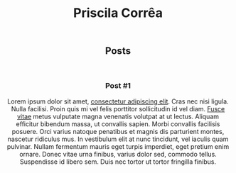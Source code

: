 <!DOCTYPE html>
<html>
 <head>
	<meta charset="utf-8">
	<title> Priscila Corrêa </title>
 </head>
 <body>
	<header>
	<h1>Priscila Corrêa</h1>
	</header>
	<seaction>
	  <header>
	   <h2>Posts</h2>
	  </header>
	  <article>
	  <header>
	  <h3>Post #1</h3>
	  <p>Lorem ipsum dolor sit amet, <a href= "https://br.lipsum.com/feed/html" target= "_blank">consectetur adipiscing elit</a>. Cras nec nisi ligula. Nulla facilisi. Proin quis mi vel felis porttitor sollicitudin id vel diam. <a href= "mailto: help@lipsum.com">Fusce vitae</a> metus vulputate magna venenatis volutpat at ut lectus. Aliquam efficitur bibendum massa, ut convallis sapien. Morbi convallis facilisis posuere. Orci varius natoque penatibus et magnis dis parturient montes, nascetur ridiculus mus. In vestibulum elit at nunc tincidunt, vel iaculis quam pulvinar. Nullam fermentum mauris eget turpis imperdiet, eget pretium enim ornare. Donec vitae urna finibus, varius dolor sed, commodo tellus. Suspendisse id libero sem. Duis nec tortor ut tortor fringilla finibus. </p>	  
	  </header>
	  </article>
	</seaction>
	<footer></footer>
 </body>
</html>
